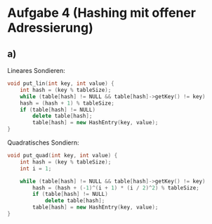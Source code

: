 # Aufgabe 4 (Hashing mit offener Adressierung)

## a)

Lineares Sondieren:

```c++
void put_lin(int key, int value) {
    int hash = (key % tableSize);
    while (table[hash] != NULL && table[hash]->getKey() != key)
    hash = (hash + 1) % tableSize;
    if (table[hash] != NULL)
        delete table[hash];
        table[hash] = new HashEntry(key, value);
}
```

Quadratisches Sondiern:

```c++
void put_quad(int key, int value) {
    int hash = (key % tableSize);
    int i = 1;

    while (table[hash] != NULL && table[hash]->getKey() != key)
        hash = (hash + (-1)^(i + 1) * (i / 2)^2) % tableSize;
        if (table[hash] != NULL)
            delete table[hash];
        table[hash] = new HashEntry(key, value);
}
```